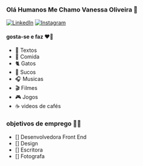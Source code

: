 ### Olá Humanos Me Chamo Vanessa Oliveira  🌻

<a href="https://https://www.linkedin.com/in/vanessa-oliveira-0036a4154/"><img alt="LinkedIn" src="https://img.shields.io/badge/LinkedIn-Vanessa%20Oliveira%20-yellow?style=flat-square&logo=linkedin"></a>
<a href="https://https://instagram.com/nessa_liver"><img alt="Instagram" src="https://img.shields.io/badge/Instagram-nessa_liver-yellow?style=flat-square&logo=instagram"></a>


#### gosta-se e faz ❤️🌻
- 📓 Textos
- 🍰 Comida
- 🐈 Gatos
- 🥤 Sucos
- 🎧 Musicas 
- 🎬 Filmes
- 🎮 Jogos
- ☕ videos de cafés

### objetivos de emprego 👩‍💻

- [] Desenvolvedora Front End
- [] Design
- [] Escritora
- [] Fotografa

